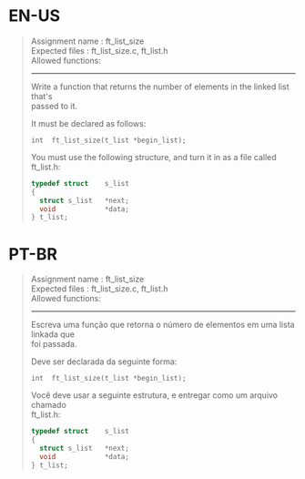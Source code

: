 # EN-US

> Assignment name  : ft_list_size   
> Expected files   : ft_list_size.c, ft_list.h   
> Allowed functions:   
> 
> --------------------------------------------------------------------------------   
> 
> Write a function that returns the number of elements in the linked list that's   
> passed to it.   
> 
> It must be declared as follows:   
> 
> `int	ft_list_size(t_list *begin_list);`   
> 
> You must use the following structure, and turn it in as a file called   
> ft_list.h:   
> 
> ```c   
> typedef struct	s_list
> {
> 	struct s_list	*next;
> 	void			*data;
> }	t_list;
> ```   

# PT-BR

> Assignment name  : ft_list_size   
> Expected files   : ft_list_size.c, ft_list.h   
> Allowed functions:   
> 
> --------------------------------------------------------------------------------   
>
> Escreva uma função que retorna o número de elementos em uma lista linkada que   
> foi passada.   
>
> Deve ser declarada da seguinte forma:   
> 
> `int	ft_list_size(t_list *begin_list);`   
>
> Você deve usar a seguinte estrutura, e entregar como um arquivo chamado   
> ft_list.h:   
> 
> ```c   
> typedef struct	s_list
> {
> 	struct s_list	*next;
> 	void			*data;
> }	t_list;
> ```   
